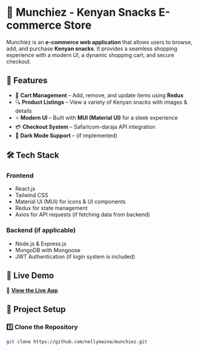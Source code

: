 # 🍪 Munchiez - Kenyan Snacks E-commerce Store

Munchiez is an **e-commerce web application** that allows users to browse, add, and purchase **Kenyan snacks**. It provides a seamless shopping experience with a modern UI, a dynamic shopping cart, and secure checkout.

## 🌟 Features
- 🛒 **Cart Management** – Add, remove, and update items using **Redux**  
- 🔍 **Product Listings** – View a variety of Kenyan snacks with images & details  
- ⭐ **Modern UI** – Built with **MUI (Material UI)** for a sleek experience  
- 💳 **Checkout System** – Safaricom-daraja API integration
- 🌙 **Dark Mode Support** – (if implemented)  

## 🛠 Tech Stack
### **Frontend**
- React.js  
- Tailwind CSS  
- Material UI (MUI) for icons & UI components  
- Redux for state management  
- Axios for API requests (if fetching data from backend)  

### **Backend** (if applicable)
- Node.js & Express.js  
- MongoDB with Mongoose  
- JWT Authentication (if login system is included)  

## 🎯 Live Demo
🔗 **[View the Live App](https://nellymaina.github.io/munchiez/)**  

## 📂 Project Setup

### 1️⃣ Clone the Repository
```bash
git clone https://github.com/nellymaina/munchiez.git
